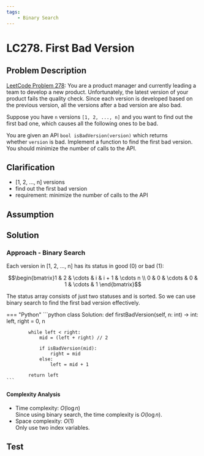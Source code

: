 ```yaml
---
tags:
    - Binary Search
---
```


# LC278. First Bad Version
## Problem Description
[LeetCode Problem 278](https://leetcode.com/problems/first-bad-version/): You are a product manager and currently leading a team to develop a new product. Unfortunately, the latest version of your product fails the quality check. Since each version is developed based on the previous version, all the versions after a bad version are also bad.

Suppose you have `n` versions `[1, 2, ..., n]` and you want to find out the first bad one, which causes all the following ones to be bad.

You are given an API `bool isBadVersion(version)` which returns whether `version` is bad. Implement a function to find the first bad version. You should minimize the number of calls to the API.

## Clarification
- [1, 2, ..., n] versions
- find out the first bad version
- requirement: minimize the number of calls to the API

## Assumption

## Solution
### Approach - Binary Search
Each version in [1, 2, ..., n] has its status in good ($0$) or bad ($1$):

$$\begin{bmatrix}1 & 2 & \cdots & i & i + 1 & \cdots n \\ 0 & 0 & \cdots & 0 & 1 & \cdots & 1 \end{bmatrix}$$

The status array consists of just two statuses and is sorted. So we can use binary search to find the first bad version effectively.

=== "Python"
    ```python
    class Solution:
        def firstBadVersion(self, n: int) -> int:
            left, right = 0, n

            while left < right:
                mid = (left + right) // 2

                if isBadVersion(mid):
                    right = mid
                else:
                    left = mid + 1

            return left
    ```

#### Complexity Analysis
* Time complexity: $O(\log n)$  
	Since using binary search, the time complexity is $O(\log n)$.
* Space complexity: $O(1)$  
	Only use two index variables.

## Test
